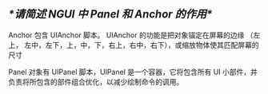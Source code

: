 ## ***\*请简述 NGUI 中 Panel 和 Anchor 的作用\****

Anchor 包含 UIAnchor 脚本。 UIAnchor 的功能是把对象锚定在屏幕的边缘 （左上， 左中，左下，上，中，下，右上，右中，右下），或缩放物体使其匹配屏幕的尺寸

Panel 对象有 UIPanel 脚本，UIPanel 是一个容器，它将包含所有 UI 小部件，并负责将所包含的部件组合优化，以减少绘制命令的调用。